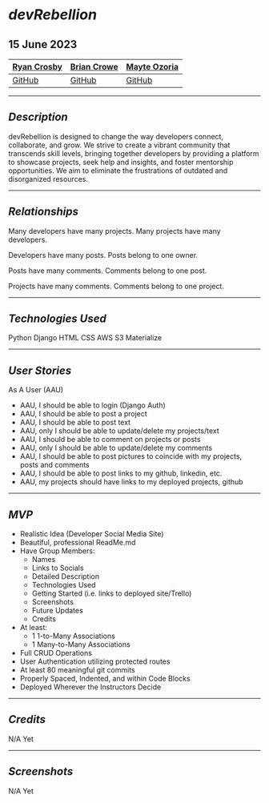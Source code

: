 # **_devRebellion_**

## 15 June 2023

| [Ryan Crosby](https://www.linkedin.com/in/rcrosby22/) | [Brian Crowe](https://www.linkedin.com/in/brian-j-crowe/) | [Mayte Ozoria](https://www.linkedin.com/in/mayte-ozoria-701b2b22b/) |
| ----------------------------------------------------- | --------------------------------------------------------- | ------------------------------------------------------------------- |
| [GitHub](https://github.com/rcrosby22)                | [GitHub](https://github.com/Crowe-Brian-J)                | [GitHub](https://github.com/mayteozoria)                            |

---

## **_Description_**

devRebellion is designed to change the way developers connect, collaborate, and grow. We strive to create a vibrant community that transcends skill levels, bringing together developers by providing a platform to showcase projects, seek help and insights, and foster mentorship opportunities. We aim to eliminate the frustrations of outdated and disorganized resources.

---

## **_Relationships_**

Many developers have many projects.
Many projects have many developers.

Developers have many posts.
Posts belong to one owner.

Posts have many comments.
Comments belong to one post.

Projects have many comments.
Comments belong to one project.

---

## **_Technologies Used_**

Python
Django
HTML
CSS
AWS S3
Materialize

---

## **_User Stories_**

As A User (AAU)

- AAU, I should be able to login (Django Auth)
- AAU, I should be able to post a project
- AAU, I should be able to post text
- AAU, only I should be able to update/delete my projects/text
- AAU, I should be able to comment on projects or posts
- AAU, only I should be able to update/delete my comments
- AAU, I should be able to post pictures to coincide with my projects, posts and comments
- AAU, I should be able to post links to my github, linkedin, etc.
- AAU, my projects should have links to my deployed projects, github

---

## **_MVP_**

- Realistic Idea (Developer Social Media Site)
- Beautiful, professional ReadMe.md
- Have Group Members:
  - Names
  - Links to Socials
  - Detailed Description
  - Technologies Used
  - Getting Started (i.e. links to deployed site/Trello)
  - Screenshots
  - Future Updates
  - Credits
- At least:
  - 1 1-to-Many Associations
  - 1 Many-to-Many Associations
- Full CRUD Operations
- User Authentication utilizing protected routes
- At least 80 meaningful git commits
- Properly Spaced, Indented, and within Code Blocks
- Deployed Wherever the Instructors Decide

---

## **_Credits_**

N/A Yet

---

## **_Screenshots_**

N/A Yet
